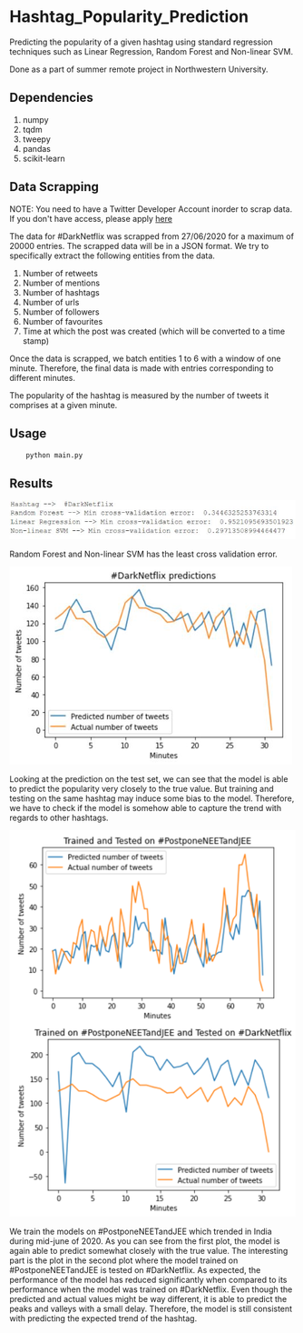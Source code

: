 # Hashtag_Popularity_Prediction
Predicting the popularity of a given hashtag using standard regression techniques such as Linear Regression, Random Forest and Non-linear SVM. 

Done as a part of summer remote project in Northwestern University.

## Dependencies

1. numpy
2. tqdm
3. tweepy
4. pandas
5. scikit-learn

## Data Scrapping

NOTE: You need to have a Twitter Developer Account inorder to scrap data. If you don't have access, please apply [here](https://developer.twitter.com/en/apply-for-access)

The data for #DarkNetflix was scrapped from 27/06/2020 for a maximum of 20000 entries. The scrapped data will be in a JSON format. We try to specifically extract the following entities from the data.

1. Number of retweets
2. Number of mentions
3. Number of hashtags
4. Number of urls
5. Number of followers
6. Number of favourites
7. Time at which the post was created (which will be converted to a time stamp)

Once the data is scrapped, we batch entities 1 to 6 with a window of one minute. Therefore, the final data is made with entries corresponding to different minutes.

The popularity of the hashtag is measured by the number of tweets it comprises at a given minute.

## Usage

```
    python main.py
```

## Results

![errors](figs/0.png)

Random Forest and Non-linear SVM has the least cross validation error. 

![plt1](figs/1.png)

Looking at the prediction on the test set, we can see that the model is able to predict the popularity very closely to the true value. But training and testing on the same hashtag may induce some bias to the model. Therefore, we have to check if the model is somehow able to capture the trend with regards to other hashtags.

![plt2](figs/2.png)

We train the models on #PostponeNEETandJEE which trended in India during mid-june of 2020. As you can see from the first plot, the model is again able to predict somewhat closely with the true value. The interesting part is the plot in the second plot where the model trained on #PostponeNEETandJEE is tested on #DarkNetflix. As expected, the performance of the model has reduced significantly when compared to its performance when the model was trained on #DarkNetflix. Even though the predicted and actual values might be way different, it is able to predict the peaks and valleys with a small delay. Therefore, the model is still consistent with predicting the expected trend of the hashtag.

